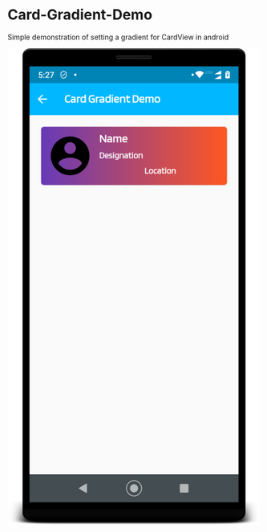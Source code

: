 # Card-Gradient-Demo
Simple demonstration of setting a gradient for CardView in android

![Screenshot](https://github.com/saptakds/Card-Gradient-Demo/blob/master/screenshots/device-2020-03-18-172747.png)
